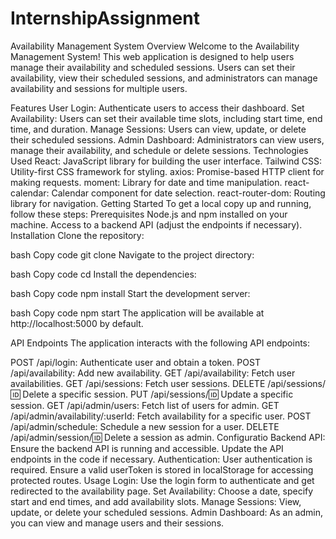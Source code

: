 # InternshipAssignment
 
Availability Management System
Overview
Welcome to the Availability Management System! This web application is designed to help users manage their availability and scheduled sessions. Users can set their availability, view their scheduled sessions, and administrators can manage availability and sessions for multiple users.

Features
User Login: Authenticate users to access their dashboard.
Set Availability: Users can set their available time slots, including start time, end time, and duration.
Manage Sessions: Users can view, update, or delete their scheduled sessions.
Admin Dashboard: Administrators can view users, manage their availability, and schedule or delete sessions.
Technologies Used
React: JavaScript library for building the user interface.
Tailwind CSS: Utility-first CSS framework for styling.
axios: Promise-based HTTP client for making requests.
moment: Library for date and time manipulation.
react-calendar: Calendar component for date selection.
react-router-dom: Routing library for navigation.
Getting Started
To get a local copy up and running, follow these steps:
Prerequisites
Node.js and npm installed on your machine.
Access to a backend API (adjust the endpoints if necessary).
Installation
Clone the repository:

bash
Copy code
git clone <repository-url>
Navigate to the project directory:

bash
Copy code
cd <project-directory>
Install the dependencies:

bash
Copy code
npm install
Start the development server:

bash
Copy code
npm start
The application will be available at http://localhost:5000 by default.

API Endpoints
The application interacts with the following API endpoints:

POST /api/login: Authenticate user and obtain a token.
POST /api/availability: Add new availability.
GET /api/availability: Fetch user availabilities.
GET /api/sessions: Fetch user sessions.
DELETE /api/sessions/:id: Delete a specific session.
PUT /api/sessions/:id: Update a specific session.
GET /api/admin/users: Fetch list of users for admin.
GET /api/admin/availability/:userId: Fetch availability for a specific user.
POST /api/admin/schedule: Schedule a new session for a user.
DELETE /api/admin/session/:id: Delete a session as admin.
Configuratio
Backend API: Ensure the backend API is running and accessible. Update the API endpoints in the code if necessary.
Authentication: User authentication is required. Ensure a valid userToken is stored in localStorage for accessing protected routes.
Usage
Login: Use the login form to authenticate and get redirected to the availability page.
Set Availability: Choose a date, specify start and end times, and add availability slots.
Manage Sessions: View, update, or delete your scheduled sessions.
Admin Dashboard: As an admin, you can view and manage users and their sessions.
